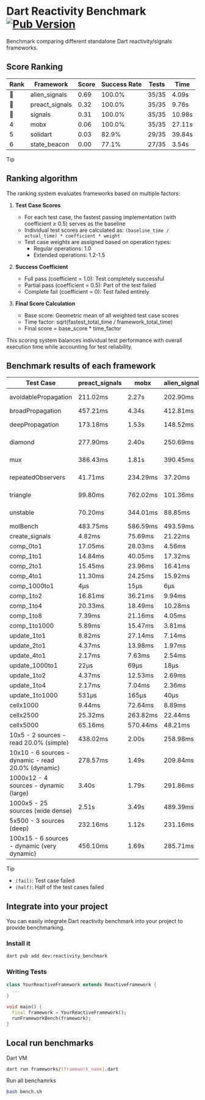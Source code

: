 # Dart Reactivity Benchmark [![Pub Version](https://img.shields.io/pub/v/reactivity_benchmark)](https://pub.dev/packages/reactivity_benchmark)

Benchmark comparing different standalone Dart reactivity/signals frameworks.

## Score Ranking

<!-- ranking start -->
| Rank | Framework | Score | Success Rate | Tests | Time |
|------|-----------|-------|--------------|-------|------|
| 🥇 | alien_signals | 0.69 | 100.0% | 35/35 | 4.09s |
| 🥈 | preact_signals | 0.32 | 100.0% | 35/35 | 9.76s |
| 🥉 | signals | 0.31 | 100.0% | 35/35 | 10.98s |
| 4 | mobx | 0.06 | 100.0% | 35/35 | 27.11s |
| 5 | solidart | 0.03 | 82.9% | 29/35 | 39.84s |
| 6 | state_beacon | 0.00 | 77.1% | 27/35 | 3.54s |

<!-- ranking end -->

> [!TIP]
> ## Ranking algorithm
>
> The ranking system evaluates frameworks based on multiple factors:
>
> 1. **Test Case Scores**
>    - For each test case, the fastest passing implementation (with coefficient ≥ 0.5) serves as the baseline
>    - Individual test scores are calculated as: `(baseline_time / actual_time) * coefficient * weight`
>    - Test case weights are assigned based on operation types:
>      - Regular operations: 1.0
>      - Extended operations: 1.2-1.5
>
> 2. **Success Coefficient**
>    - Full pass (coefficient = 1.0): Test completely successful
>    - Partial pass (coefficient = 0.5): Part of the test failed
>    - Complete fail (coefficient = 0): Test failed entirely
>
> 3. **Final Score Calculation**
>    - Base score: Geometric mean of all weighted test case scores
>    - Time factor: sqrt(fastest_total_time / framework_total_time)
>    - Final score = base_score * time_factor
>
> This scoring system balances individual test performance with overall execution time while accounting for test reliability.

## Benchmark results of each framework

<!-- test-case start -->
| Test Case | preact_signals | mobx | alien_signals | solidart | signals | state_beacon |
|---|---|---|---|---|---|---|
| avoidablePropagation | 211.02ms | 2.27s | 202.90ms | 2.18s | 208.81ms | 164.54ms (fail) |
| broadPropagation | 457.21ms | 4.34s | 412.81ms | 5.49s | 471.62ms | 6.63ms (fail) |
| deepPropagation | 173.18ms | 1.53s | 148.52ms | 2.01s | 174.69ms | 142.43ms (fail) |
| diamond | 277.90ms | 2.40s | 250.69ms | 3.48s | 291.23ms | 199.28ms (fail) |
| mux | 386.43ms | 1.81s | 390.45ms | 2.06s | 412.64ms | 192.99ms (fail) |
| repeatedObservers | 41.71ms | 234.29ms | 37.20ms | 210.86ms | 44.99ms | 53.71ms (fail) |
| triangle | 99.80ms | 762.02ms | 101.36ms | 1.15s | 102.41ms | 80.44ms (fail) |
| unstable | 70.20ms | 344.01ms | 88.85ms | 343.36ms | 78.58ms | 337.04ms (fail) |
| molBench | 483.75ms | 586.59ms | 493.59ms | 1.74s | 486.19ms | 1.39ms |
| create_signals | 4.82ms | 75.69ms | 21.22ms | 73.53ms | 30.45ms | 63.90ms |
| comp_0to1 | 17.05ms | 28.03ms | 4.56ms | 28.62ms | 11.25ms | 50.95ms |
| comp_1to1 | 14.84ms | 40.05ms | 17.32ms | 42.06ms | 15.42ms | 52.90ms |
| comp_2to1 | 15.45ms | 23.96ms | 16.41ms | 26.09ms | 13.78ms | 33.62ms |
| comp_4to1 | 11.30ms | 24.25ms | 15.92ms | 21.10ms | 8.04ms | 17.49ms |
| comp_1000to1 | 4μs | 15μs | 6μs | 2.16ms | 5μs | 50μs |
| comp_1to2 | 16.81ms | 36.21ms | 9.94ms | 29.46ms | 18.74ms | 50.00ms |
| comp_1to4 | 20.33ms | 18.49ms | 10.28ms | 27.75ms | 10.19ms | 43.90ms |
| comp_1to8 | 7.39ms | 21.16ms | 4.05ms | 24.57ms | 6.82ms | 44.54ms |
| comp_1to1000 | 5.89ms | 15.47ms | 3.81ms | 18.91ms | 4.59ms | 40.55ms |
| update_1to1 | 8.82ms | 27.14ms | 7.14ms | 43.96ms | 9.36ms | 8.22ms |
| update_2to1 | 4.37ms | 13.98ms | 1.97ms | 21.66ms | 4.66ms | 2.90ms |
| update_4to1 | 2.17ms | 7.63ms | 2.54ms | 10.97ms | 2.37ms | 1.92ms |
| update_1000to1 | 22μs | 69μs | 18μs | 119μs | 23μs | 14μs |
| update_1to2 | 4.37ms | 12.53ms | 2.69ms | 21.68ms | 4.73ms | 2.98ms |
| update_1to4 | 2.17ms | 7.04ms | 2.36ms | 11.14ms | 2.36ms | 1.45ms |
| update_1to1000 | 531μs | 165μs | 40μs | 219μs | 44μs | 403μs |
| cellx1000 | 9.44ms | 72.64ms | 8.89ms | 192.83ms | 9.37ms | 5.50ms |
| cellx2500 | 25.32ms | 263.82ms | 22.44ms | 567.37ms | 30.07ms | 20.82ms |
| cellx5000 | 65.16ms | 570.44ms | 48.21ms | 1.18s | 60.15ms | 61.82ms |
| 10x5 - 2 sources - read 20.0% (simple) | 438.02ms | 2.00s | 258.98ms | 2.64s (partial) | 504.78ms | 262.98ms |
| 10x10 - 6 sources - dynamic - read 20.0% (dynamic) | 278.57ms | 1.49s | 209.84ms | 2.37s (partial) | 275.69ms | 213.00ms |
| 1000x12 - 4 sources - dynamic (large) | 3.40s | 1.79s | 291.86ms | 4.03s (partial) | 3.68s | 340.26ms |
| 1000x5 - 25 sources (wide dense) | 2.51s | 3.49s | 489.39ms | 4.98s (partial) | 3.30s | 542.40ms |
| 5x500 - 3 sources (deep) | 232.16ms | 1.12s | 231.16ms | 2.01s (partial) | 226.29ms | 233.45ms |
| 100x15 - 6 sources - dynamic (very dynamic) | 456.10ms | 1.69s | 285.71ms | 2.78s (partial) | 476.14ms | 268.24ms |

<!-- test-case end -->

> [!TIP]
> - `(fail)`: Test case failed
> - `(half)`: Half of the test cases failed

## Integrate into your project

You can easily integrate Dart reactivity benchmark into your project to provide benchmarking.

### Install it

```bash
dart pub add dev:reactivity_benchmark
```

### Writing Tests

```dart
class YourReactiveFramework extends ReactiveFramework {
  ...
}

void main() {
  final framework = YourReactiveFramework();
  runFrameworkBench(framework);
}
```

## Local run benchmarks

Dart VM
```bash
dart run frameworks/[framework_name].dart
```

Run all benchamrks
```bash
bash bench.sh
```
